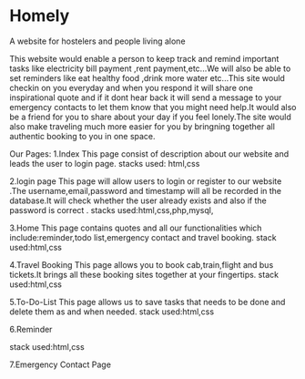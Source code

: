 # Homely
A website for hostelers and people living alone

This website would enable a person to keep track and remind important tasks like electricity bill payment ,rent payment,etc...We will also be able to set reminders like eat healthy food ,drink more water etc...This site would checkin on you everyday and when you respond it will share one inspirational quote and if it dont hear back it will send a message to your emergency contacts to let them know that you might need help.It would also be a friend for you to share about your day if you feel lonely.The site would also make traveling much more easier for you by bringning together all authentic booking to you in one space.

Our Pages:
1.Index 
This page consist of description about our website and leads the user to login page.
stacks used: html,css

2.login page
This page will allow users to login or register to our website .The username,email,password and timestamp will all be recorded in the database.It will check whether the user already exists and also if the password is correct .
stacks used:html,css,php,mysql,


3.Home
This page contains quotes and all our functionalities which include:reminder,todo list,emergency contact and travel booking.
stack used:html,css

4.Travel Booking
This page allows you to book cab,train,flight and bus tickets.It brings all these booking sites together at your fingertips.
stack used:html,css

5.To-Do-List
This page allows us to save tasks that needs to be done and delete them as and when needed.
stack used:html,css

6.Reminder

stack used:html,css


7.Emergency Contact Page

